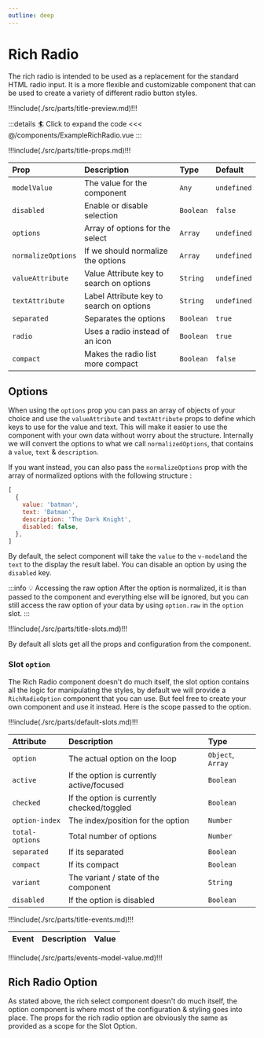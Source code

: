 ```yaml
---
outline: deep
---
```


# Rich Radio

The rich radio is intended to be used as a replacement for the standard HTML radio input. It is a more flexible and customizable component that can be used to create a variety of different radio button styles.


!!!include(./src/parts/title-preview.md)!!!

<ExampleRichRadio />

:::details :surfer: Click to expand the code
<<< @/components/ExampleRichRadio.vue
:::

!!!include(./src/parts/title-props.md)!!!

| Prop               | Description                              | Type      | Default     |
|:-------------------|:-----------------------------------------|:----------|:------------|
| `modelValue`       | The value for the component              | `Any`     | `undefined` |
| `disabled`         | Enable or disable selection              | `Boolean` | `false`     |
| `options`          | Array of options for the select          | `Array`   | `undefined` |
| `normalizeOptions` | If we should normalize the options       | `Array`   | `undefined` |
| `valueAttribute`   | Value Attribute key to search on options | `String`  | `undefined` |
| `textAttribute`    | Label Attribute key to search on options | `String`  | `undefined` |
| `separated`        | Separates the options                    | `Boolean` | `true`      |
| `radio`            | Uses a radio instead of an icon          | `Boolean` | `true`      |
| `compact`          | Makes the radio list more compact        | `Boolean` | `false`     |


## Options

When using the `options` prop you can pass an array of objects of your choice and use the `valueAttribute` and `textAttribute` props to define which keys to use for the value and text.
This will make it easier to use the component with your own data without worry about the structure.
Internally we will convert the options to what we call `normalizedOptions`, that contains a `value`, `text` & `description`.

If you want instead, you can also pass the `normalizeOptions` prop with the array of normalized options with the following structure :

```js
[
  {
    value: 'batman',
    text: 'Batman',
    description: 'The Dark Knight',
    disabled: false,
  },
]
```

By default, the select component will take the `value` to the `v-model`and the `text` to the display the result label.
You can disable an option by using the `disabled` key.

:::info :bulb: Accessing the raw option
After the option is normalized, it is than passed to the component and everything else will be ignored, but you can still access
the raw option of your data by using `option.raw` in the `option` slot.
:::

!!!include(./src/parts/title-slots.md)!!!

By default all slots get all the props and configuration from the component.

### Slot `option`

The Rich Radio component doesn't do much itself, the slot option contains all the logic for
manipulating the styles, by default we will provide a `RichRadioOption` component that you can use.
But feel free to create your own component and use it instead. Here is the scope passed to the option.

!!!include(./src/parts/default-slots.md)!!!


| Attribute       | Description                                | Type              |
|:----------------|:-------------------------------------------|:------------------|
| `option`        | The actual option on the loop              | `Object`, `Array` |
| `active`        | If the option is currently active/focused  | `Boolean`         |
| `checked`       | If the option is currently checked/toggled | `Boolean`         |
| `option-index`  | The index/position for the option          | `Number`          |
| `total-options` | Total number of options                    | `Number`          |
| `separated`     | If its separated                           | `Boolean`         |
| `compact`       | If its compact                             | `Boolean`         |
| `variant`       | The variant / state of the component       | `String`          |
| `disabled`      | If the option is disabled                  | `Boolean`         |


!!!include(./src/parts/title-events.md)!!!

| Event   | Description             | Value     |
|:--------|:------------------------|:----------|
!!!include(./src/parts/events-model-value.md)!!!


## Rich Radio Option

As stated above, the rich select component doesn't do much itself, the option component is where most of the configuration & styling goes into place.
The props for the rich radio option are obviously the same as provided as a scope for the Slot Option.


